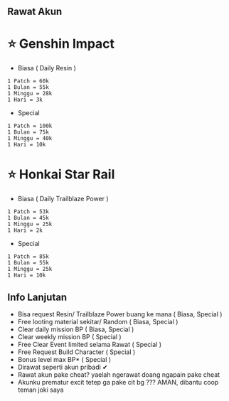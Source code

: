 ## Rawat Akun
# ⭐ Genshin Impact
- Biasa ( Daily Resin )
```
1 Patch = 60k
1 Bulan = 55k
1 Minggu = 28k
1 Hari = 3k
```
- Special
```
1 Patch = 100k
1 Bulan = 75k
1 Minggu = 40k
1 Hari = 10k
```

# ⭐ Honkai Star Rail
- Biasa ( Daily Trailblaze Power )
```
1 Patch = 53k
1 Bulan = 45k
1 Minggu = 25k
1 Hari = 2k
```
- Special
```
1 Patch = 85k
1 Bulan = 55k
1 Minggu = 25k
1 Hari = 10k
```
## Info Lanjutan
- Bisa request Resin/ Trailblaze Power buang ke mana ( Biasa, Special )
- Free looting material sekitar/ Random ( Biasa, Special )
- Clear daily mission BP ( Biasa, Special )
- Clear weekly mission BP ( Special )
- Free Clear Event limited selama Rawat ( Special )
- Free Request Build Character ( Special )
- Bonus level max BP* ( Special )
- Dirawat seperti akun pribadi ✔
- Rawat akun pake cheat? yaelah ngerawat doang ngapain pake cheat
- Akunku prematur excit tetep ga pake cit bg ??? AMAN, dibantu coop teman joki saya
